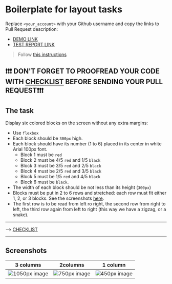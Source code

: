 # Boilerplate for layout tasks

Replace `<your_account>` with your Github username and copy the links to Pull Request description:

- [DEMO LINK](https://vintwp.github.io/layout_snake/)
- [TEST REPORT LINK](https://vintwp.github.io/layout_snake/report/html_report/)

> Follow [this instructions](https://mate-academy.github.io/layout_task-guideline)

## ❗️❗️❗️ DON'T FORGET TO PROOFREAD YOUR CODE WITH [CHECKLIST](https://github.com/mate-academy/layout_snake/blob/master/checklist.md) BEFORE SENDING YOUR PULL REQUEST❗️❗️❗️

## The task

Display six colored blocks on the screen without any extra margins:

- Use `flexbox`
- Each block should be `300px` high.
- Each block should have its number (1 to 6) placed in its center in white Arial 100px font.
  - Block 1 must be `red`
  - Block 2 must be 4/5 `red` and 1/5 `black`
  - Block 3 must be 3/5 `red` and 2/5 `black`
  - Block 4 must be 2/5 `red` and 3/5 `black`
  - Block 5 must be 1/5 `red` and 4/5 `black`
  - Block 6 must be `black`.
- The width of each block should be not less than its height (`300px`)
- Blocks must be put in 2 to 6 rows and stretched: each row must fit either 1, 2, or 3 blocks.
  See the screenshots [here](./references).
- The first row is to be read from left ro right, the second row from right to left, the third row again from left to right (this way we have a zigzag, or a snake).

---

--> [CHECKLIST](https://github.com/mate-academy/layout_snake/blob/master/checklist.md)

---

## Screenshots

| 3 columns                              | 2columns                             | 1 column                             |
| -------------------------------------- | ------------------------------------ | ------------------------------------ |
| ![1050px image](./references/1050.png) | ![750px image](./references/750.png) | ![450px image](./references/450.png) |
